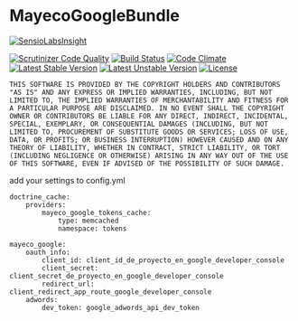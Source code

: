 MayecoGoogleBundle
============

[![SensioLabsInsight](https://insight.sensiolabs.com/projects/0fb81cde-508c-4c86-a4e8-9f8e9ac0f715/big.png)](https://insight.sensiolabs.com/projects/0fb81cde-508c-4c86-a4e8-9f8e9ac0f715)

[![Scrutinizer Code Quality](https://scrutinizer-ci.com/g/mayeco/GoogleBundle/badges/quality-score.png?b=master)](https://scrutinizer-ci.com/g/mayeco/GoogleBundle/?branch=master) [![Build Status](https://scrutinizer-ci.com/g/mayeco/GoogleBundle/badges/build.png?b=master)](https://scrutinizer-ci.com/g/mayeco/GoogleBundle/build-status/master) [![Code Climate](https://codeclimate.com/github/mayeco/GoogleBundle/badges/gpa.svg)](https://codeclimate.com/github/mayeco/GoogleBundle) [![Latest Stable Version](https://poser.pugx.org/mayeco/google-bundle/v/stable.svg)](https://packagist.org/packages/mayeco/google-bundle) [![Latest Unstable Version](https://poser.pugx.org/mayeco/google-bundle/v/unstable.svg)](https://packagist.org/packages/mayeco/google-bundle) [![License](https://poser.pugx.org/mayeco/google-bundle/license.svg)](https://packagist.org/packages/mayeco/google-bundle)

`THIS SOFTWARE IS PROVIDED BY THE COPYRIGHT HOLDERS AND CONTRIBUTORS
"AS IS" AND ANY EXPRESS OR IMPLIED WARRANTIES, INCLUDING, BUT NOT
LIMITED TO, THE IMPLIED WARRANTIES OF MERCHANTABILITY AND FITNESS FOR
A PARTICULAR PURPOSE ARE DISCLAIMED. IN NO EVENT SHALL THE COPYRIGHT
OWNER OR CONTRIBUTORS BE LIABLE FOR ANY DIRECT, INDIRECT, INCIDENTAL,
SPECIAL, EXEMPLARY, OR CONSEQUENTIAL DAMAGES (INCLUDING, BUT NOT
LIMITED TO, PROCUREMENT OF SUBSTITUTE GOODS OR SERVICES; LOSS OF USE,
DATA, OR PROFITS; OR BUSINESS INTERRUPTION) HOWEVER CAUSED AND ON ANY
THEORY OF LIABILITY, WHETHER IN CONTRACT, STRICT LIABILITY, OR TORT
(INCLUDING NEGLIGENCE OR OTHERWISE) ARISING IN ANY WAY OUT OF THE USE
OF THIS SOFTWARE, EVEN IF ADVISED OF THE POSSIBILITY OF SUCH DAMAGE.`

add your settings to config.yml

    doctrine_cache:
        providers:
            mayeco_google_tokens_cache:
                type: memcached
                namespace: tokens

    mayeco_google:
        oauth_info:
            client_id: client_id_de_proyecto_en_google_developer_console
            client_secret: client_secret_de_proyecto_en_google_developer_console
            redirect_url: client_redirect_app_route_google_developer_console
        adwords:
            dev_token: google_adwords_api_dev_token
